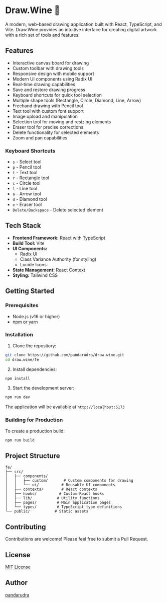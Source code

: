 # Draw.Wine 🎨

A modern, web-based drawing application built with React, TypeScript, and Vite. Draw.Wine provides an intuitive interface for creating digital artwork with a rich set of tools and features.

## Features

- Interactive canvas board for drawing
- Custom toolbar with drawing tools
- Responsive design with mobile support
- Modern UI components using Radix UI
- Real-time drawing capabilities
- Save and restore drawing progress
- Keyboard shortcuts for quick tool selection
- Multiple shape tools (Rectangle, Circle, Diamond, Line, Arrow)
- Freehand drawing with Pencil tool
- Text tool with custom font support
- Image upload and manipulation
- Selection tool for moving and resizing elements
- Eraser tool for precise corrections
- Delete functionality for selected elements
- Zoom and pan capabilities

### Keyboard Shortcuts

- `s` - Select tool
- `p` - Pencil tool
- `t` - Text tool
- `r` - Rectangle tool
- `c` - Circle tool
- `l` - Line tool
- `a` - Arrow tool
- `d` - Diamond tool
- `e` - Eraser tool
- `Delete/Backspace` - Delete selected element

## Tech Stack

- **Frontend Framework:** React with TypeScript
- **Build Tool:** Vite
- **UI Components:**
  - Radix UI
  - Class Variance Authority (for styling)
  - Lucide Icons
- **State Management:** React Context
- **Styling:** Tailwind CSS

## Getting Started

### Prerequisites

- Node.js (v16 or higher)
- npm or yarn

### Installation

1. Clone the repository:

```bash
git clone https://github.com/pandarudra/draw.wine.git
cd draw.wine/fe
```

2. Install dependencies:

```bash
npm install
```

3. Start the development server:

```bash
npm run dev
```

The application will be available at `http://localhost:5173`

### Building for Production

To create a production build:

```bash
npm run build
```

## Project Structure

```
fe/
├── src/
│   ├── components/
│   │   ├── custom/       # Custom components for drawing
│   │   └── ui/          # Reusable UI components
│   ├── contexts/        # React contexts
│   ├── hooks/          # Custom React hooks
│   ├── lib/           # Utility functions
│   ├── pages/         # Main application pages
│   └── types/         # TypeScript type definitions
└── public/           # Static assets
```

## Contributing

Contributions are welcome! Please feel free to submit a Pull Request.

## License

[MIT License](LICENSE)

## Author

[pandarudra](https://github.com/pandarudra)
